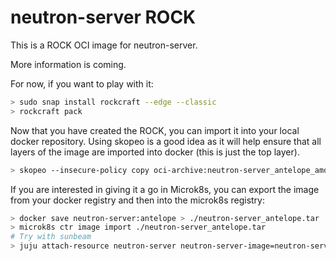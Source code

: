# neutron-server ROCK

This is a ROCK OCI image for neutron-server.

More information is coming.

For now, if you want to play with it:

```bash
> sudo snap install rockcraft --edge --classic
> rockcraft pack
```

Now that you have created the ROCK, you can import it into
your local docker repository. Using skopeo is a good idea as
it will help ensure that all layers of the image are imported
into docker (this is just the top layer).

```bash
> skopeo --insecure-policy copy oci-archive:neutron-server_antelope_amd64.rock docker-daemon:neutron-server:antelope
```

If you are interested in giving it a go in Microk8s, you can
export the image from your docker registry and then into the
microk8s registry:

```bash
> docker save neutron-server:antelope > ./neutron-server_antelope.tar
> microk8s ctr image import ./neutron-server_antelope.tar
# Try with sunbeam
> juju attach-resource neutron-server neutron-server-image=neutron-server:antelope
```

